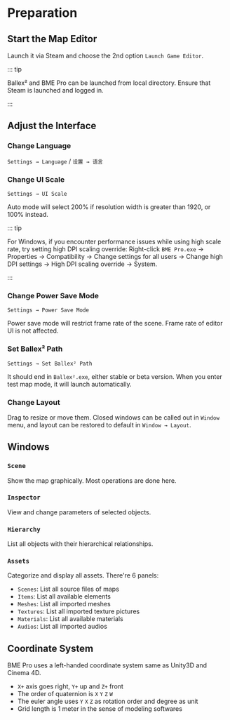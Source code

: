 # Preparation

## Start the Map Editor

Launch it via Steam and choose the 2nd option `Launch Game Editor`.

::: tip

Ballex² and BME Pro can be launched from local directory. Ensure that Steam is launched and logged in.

:::

## Adjust the Interface

### Change Language

`Settings → Language` / `设置 → 语言`

### Change UI Scale

`Settings → UI Scale`

Auto mode will select 200% if resolution width is greater than 1920, or 100% instead.

::: tip

For Windows, if you encounter performance issues while using high scale rate, try setting high DPI scaling override: Right-click `BME Pro.exe` → Properties → Compatibility → Change settings for all users → Change high DPI settings → High DPI scaling override → System.

:::

### Change Power Save Mode

`Settings → Power Save Mode`

Power save mode will restrict frame rate of the scene. Frame rate of editor UI is not affected.

### Set Ballex² Path

`Settings → Set Ballex² Path`

It should end in `Ballex².exe`, either stable or beta version. When you enter test map mode, it will launch automatically.

### Change Layout

Drag to resize or move them. Closed windows can be called out in `Window` menu, and layout can be restored to default in `Window → Layout`.

## Windows

### `Scene`

Show the map graphically. Most operations are done here.

### `Inspector`

View and change parameters of selected objects.

### `Hierarchy`

List all objects with their hierarchical relationships.

### `Assets`

Categorize and display all assets. There're 6 panels:

- `Scenes`: List all source files of maps
- `Items`: List all available elements
- `Meshes`: List all imported meshes
- `Textures`: List all imported texture pictures
- `Materials`: List all available materials
- `Audios`: List all imported audios

## Coordinate System

BME Pro uses a left-handed coordinate system same as Unity3D and Cinema 4D.

- `X+` axis goes right, `Y+` up and `Z+` front
- The order of quaternion is `X` `Y` `Z` `W`
- The euler angle uses `Y` `X` `Z` as rotation order and degree as unit
- Grid length is 1 meter in the sense of modeling softwares
